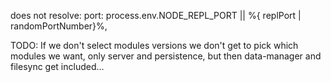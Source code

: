 does not resolve:
port: process.env.NODE_REPL_PORT || %{ replPort | randomPortNumber}%,

TODO:
If we don't select modules versions we don't get to pick which modules we want,
only server and persistence, but then data-manager and filesync get included...
